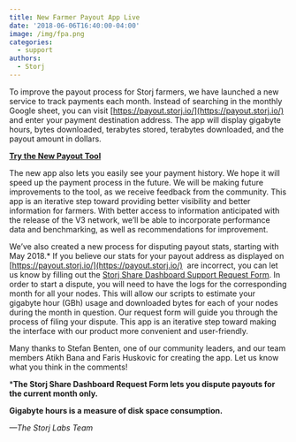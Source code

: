 ```yaml
---
title: New Farmer Payout App Live
date: '2018-06-06T16:40:00-04:00'
image: /img/fpa.png
categories:
  - support
authors:
  - Storj
---
```

To improve the payout process for Storj farmers, we have launched a new service to track payments each month. Instead of searching in the monthly Google sheet, you can visit [https://payout.storj.io/](https://payout.storj.io/) and enter your payment destination address. The app will display gigabyte hours, bytes downloaded, terabytes stored, terabytes downloaded, and the payout amount in dollars.

<!--more-->


  

**[Try the New Payout Tool](https://payout.storj.io/)**

The new app also lets you easily see your payment history. We hope it will speed up the payment process in the future. We will be making future improvements to the tool, as we receive feedback from the community. This app is an iterative step toward providing better visibility and better information for farmers. With better access to information anticipated with the release of the V3 network, we’ll be able to incorporate performance data and benchmarking, as well as recommendations for improvement.

We’ve also created a new process for disputing payout stats, starting with May 2018.* If you believe our stats for your payout address as displayed on [https://payout.storj.io/](https://payout.storj.io/)  are incorrect, you can let us know by filling out the [Storj Share Dashboard Support Request Form](https://storj.io/dispute-payout.html). In order to start a dispute, you will need to have the logs for the corresponding month for all your nodes. This will allow our scripts to estimate your gigabyte hour (GBh) usage and downloaded bytes for each of your nodes during the month in question. Our request form will guide you through the process of filing your dispute. This app is an iterative step toward making the interface with our product more convenient and user-friendly.

Many thanks to Stefan Benten, one of our community leaders, and our team members Atikh Bana and Faris Huskovic for creating the app. Let us know what you think in the comments!

***The Storj Share Dashboard Request Form lets you dispute payouts for the current month only.**

**Gigabyte hours is a measure of disk space consumption.**

_—The Storj Labs Team_
